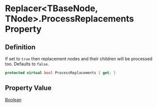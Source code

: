 # Replacer&lt;TBaseNode, TNode&gt;.ProcessReplacements Property
## Definition

If set to `true` then replacement nodes and their children will be processed too. Defaults to `false`.

```c#
protected virtual bool ProcessReplacements { get; }
```

## Property Value

[Boolean](https://learn.microsoft.com/en-gb/dotnet/api/System.Boolean)
